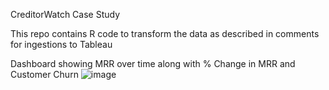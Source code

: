 CreditorWatch Case Study

This repo contains R code to transform the data as described in comments for ingestions to Tableau

Dashboard showing MRR over time along with % Change in MRR and Customer Churn
![image](https://github.com/josho909/CreditorWatch/assets/37829305/95beffff-8ce9-462d-98f3-eabb6553e666)
